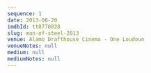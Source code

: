 ```yaml
---
sequence: 1
date: 2013-06-20
imdbId: tt0770828
slug: man-of-steel-2013
venue: Alamo Drafthouse Cinema - One Loudoun
venueNotes: null
medium: null
mediumNotes: null
---
```


